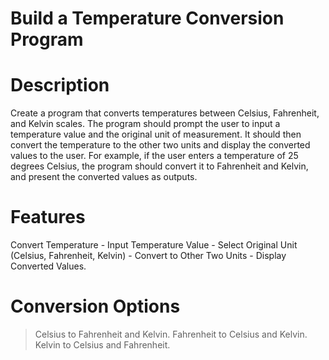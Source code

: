 # Build a Temperature Conversion Program

# Description
Create a program that converts temperatures between Celsius, Fahrenheit, and Kelvin scales. The program should prompt the user to input a temperature value and the original unit of measurement. It should then convert the temperature to the other two units and display the converted values to the user. For example, if the user enters a temperature of 25 degrees Celsius, the program should convert it to Fahrenheit and Kelvin, and present the converted values as outputs.

# Features
Convert Temperature - Input Temperature Value - Select Original Unit (Celsius, Fahrenheit, Kelvin) - Convert to Other Two Units - Display Converted Values.

# Conversion Options

>  Celsius to Fahrenheit and Kelvin.
>  Fahrenheit to Celsius and Kelvin.
>  Kelvin to Celsius and Fahrenheit.
